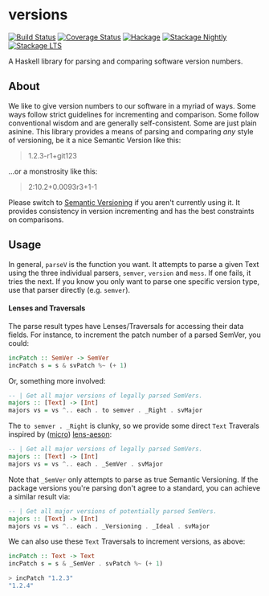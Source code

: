 versions
========

[![Build Status](https://travis-ci.org/fosskers/versions.svg?branch=master)](https://travis-ci.org/fosskers/versions)
[![Coverage Status](https://coveralls.io/repos/github/aurapm/haskell-versions/badge.svg?branch=master)](https://coveralls.io/github/aurapm/haskell-versions?branch=master)
[![Hackage](https://img.shields.io/hackage/v/versions.svg?style=flat)](https://hackage.haskell.org/package/versions)
[![Stackage Nightly](http://stackage.org/package/versions/badge/nightly)](http://stackage.org/nightly/package/versions)
[![Stackage LTS](http://stackage.org/package/versions/badge/lts)](http://stackage.org/lts/package/versions)

A Haskell library for parsing and comparing software version numbers.

About
-----
We like to give version numbers to our software in a myriad of ways. Some
ways follow strict guidelines for incrementing and comparison. Some follow
conventional wisdom and are generally self-consistent. Some are just plain
asinine. This library provides a means of parsing and comparing *any* style
of versioning, be it a nice Semantic Version like this:

> 1.2.3-r1+git123

...or a monstrosity like this:

> 2:10.2+0.0093r3+1-1

Please switch to [Semantic Versioning](http://semver.org) if you aren't
currently using it. It provides consistency in version incrementing and has
the best constraints on comparisons.

Usage
-----
In general, `parseV` is the function you want. It attempts to parse a given
Text using the three individual parsers, `semver`, `version` and `mess`. If
one fails, it tries the next. If you know you only want to parse one
specific version type, use that parser directly (e.g. `semver`).

#### Lenses and Traversals
The parse result types have Lenses/Traversals for accessing their data
fields. For instance, to increment the patch number of a parsed SemVer, you
could:

```haskell
incPatch :: SemVer -> SemVer
incPatch s = s & svPatch %~ (+ 1)
```

Or, something more involved:

```haskell
-- | Get all major versions of legally parsed SemVers.
majors :: [Text] -> [Int]
majors vs = vs ^.. each . to semver . _Right . svMajor
```

The `to semver . _Right` is clunky, so we provide some direct `Text`
Traverals inspired by
([micro](http://hackage.haskell.org/package/microlens-aeson))
[lens-aeson](http://hackage.haskell.org/package/lens-aeson):

```haskell
-- | Get all major versions of legally parsed SemVers.
majors :: [Text] -> [Int]
majors vs = vs ^.. each . _SemVer . svMajor
```

Note that `_SemVer` only attempts to parse as true Semantic Versioning. If
the package versions you're parsing don't agree to a standard, you can
achieve a similar result via:

```haskell
-- | Get all major versions of potentially parsed SemVers.
majors :: [Text] -> [Int]
majors vs = vs ^.. each . _Versioning . _Ideal . svMajor
```

We can also use these `Text` Traversals to increment versions, as above:

```haskell
incPatch :: Text -> Text
incPatch s = s & _SemVer . svPatch %~ (+ 1)

> incPatch "1.2.3"
"1.2.4"
```
